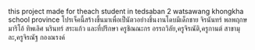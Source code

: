 this project made for theach student in tedsaban 2 watsawang khongkha school province 
โปรเจ็คนี้สร้างขึ้นมาเพื่อเป็นัตวอย่างชิ้นงานโดบมีเด็กชาย จิรนันทร์ พลพฤกษ มาริโอ้ ทิพเลิศ นรินทร์ สระแก้ว และที่ปรึกษา ครูชิณณะกร  อรรถวิลัย,ครูจิรณัติ,ครูกานต์ สาขามุละ,ครูจิรณัฐ  กองณรงค์
